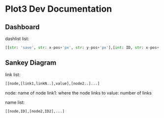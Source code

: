 # Plot3 Dev Documentation

## Dashboard

dashlist list:

```python
[[str: 'save', str: x-pos+'px', str: y-pos+'px'],[int: ID, str: x-pos+'px', str: y-pos+'px',str: width+'px',str: height+'px', str: plotType],[id2...],[id3...]]
```


## Sankey Diagram

link list:

```python
[[node,[link1,linkN..],value],[node2..]...]
```

node: name of node
link1: where the node links to
value: number of links

name list:
```python
[[node,ID],[node2,ID2],...]
```